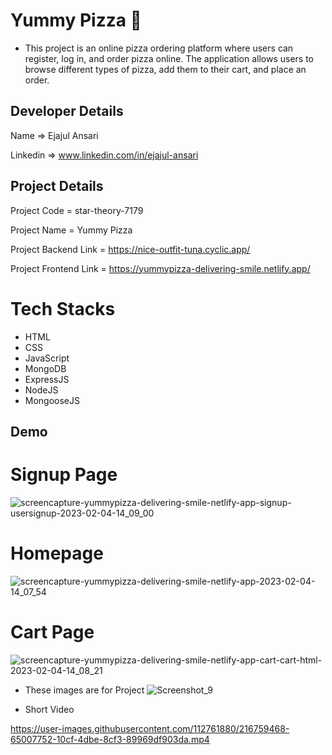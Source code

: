 # Yummy Pizza 🍕

- This project is an online pizza ordering platform where users can register, log in, and order pizza online. The application allows users to browse different types of pizza, add them to their cart, and place an order.

## Developer Details ##
Name  =>  Ejajul Ansari

Linkedin  =>  www.linkedin.com/in/ejajul-ansari




## Project Details ##

Project Code = star-theory-7179

Project Name = Yummy Pizza

Project Backend Link = https://nice-outfit-tuna.cyclic.app/

Project Frontend Link = https://yummypizza-delivering-smile.netlify.app/




# Tech Stacks
- HTML
- CSS
- JavaScript
- MongoDB
- ExpressJS
- NodeJS
- MongooseJS




## Demo






# Signup Page

![screencapture-yummypizza-delivering-smile-netlify-app-signup-usersignup-2023-02-04-14_09_00](https://user-images.githubusercontent.com/112761880/216757825-0f4d9944-2d9c-4b70-9a33-e8bf0dc5b8b9.jpg)




# Homepage

![screencapture-yummypizza-delivering-smile-netlify-app-2023-02-04-14_07_54](https://user-images.githubusercontent.com/112761880/216757826-340d9eb1-d4a6-4816-ae2c-f7ad06a36515.jpg)




# Cart Page

![screencapture-yummypizza-delivering-smile-netlify-app-cart-cart-html-2023-02-04-14_08_21](https://user-images.githubusercontent.com/112761880/216757830-9b8c7515-266b-4d9c-a570-fbb173798ab9.jpg)




- These images are for Project
![Screenshot_9](https://user-images.githubusercontent.com/112761880/216757970-90afd868-cfb8-4b05-bb80-a590001f8366.jpg)


- Short Video





https://user-images.githubusercontent.com/112761880/216759468-65007752-10cf-4dbe-8cf3-89969df903da.mp4

